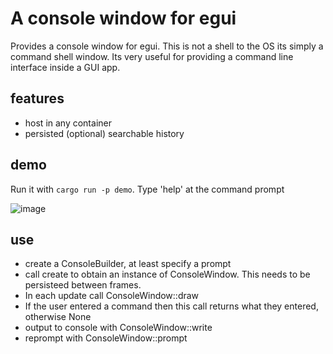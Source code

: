 # A console window for egui
Provides a console window for egui. This is not a shell to the OS its simply a command shell window. Its very useful for providing a command line interface inside a GUI app.

## features
- host in any container
- persisted (optional) searchable history

## demo

Run it with `cargo run -p demo`. Type 'help' at the command prompt

![image](https://github.com/user-attachments/assets/de2df396-68ac-4723-ae62-2811fb81ba05)

## use

- create a ConsoleBuilder, at least specify a prompt
- call create to obtain an instance of ConsoleWindow. This needs to be persisteed between frames.
- In each update call ConsoleWindow::draw
- If the user entered a command then this call returns what they entered, otherwise None
- output to console with ConsoleWindow::write
- reprompt with ConsoleWindow::prompt
